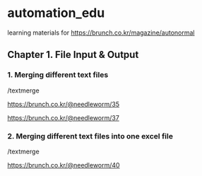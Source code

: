 # automation_edu
learning materials for https://brunch.co.kr/magazine/autonormal

## Chapter 1. File Input & Output

### 1. Merging different text files
 /textmerge

https://brunch.co.kr/@needleworm/35

https://brunch.co.kr/@needleworm/37



### 2. Merging different text files into one excel file
 /textmerge

https://brunch.co.kr/@needleworm/40
